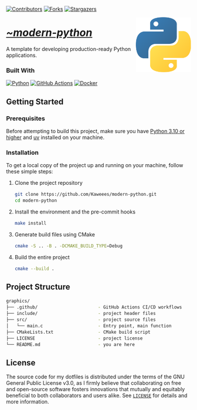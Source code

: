 <!-- PROJECT SHIELDS -->
<!--
*** I'm using markdown "reference style" links for readability.
*** Reference links are enclosed in brackets [ ] instead of parentheses ( ).
*** See the bottom of this document for the declaration of the reference variables
*** for contributors-url, forks-url, etc. This is an optional, concise syntax you may use.
*** https://www.markdownguide.org/basic-syntax/#reference-style-links
-->
<div align="left">

[![Contributors][contributors-shield]][contributors-url]
[![Forks][forks-shield]][forks-url]
[![Stargazers][stars-shield]][stars-url]

</div>

<a href="https://github.com/Kaweees/modern-python">
  <img alt="Python Logo" src="assets/img/python.png" align="right" width="150">
</a>

<div align="left">
  <h1><em><a href="https://miguelvf.dev/blog/dotfiles/compendium">~modern-python</a></em></h1>
</div>

<!-- ABOUT THE PROJECT -->

A template for developing production-ready Python applications.

### Built With

[![Python][Python-shield]][Python-url]
[![GitHub Actions][github-actions-shield]][github-actions-url]
[![Docker][Docker-shield]][Docker-url]

<!-- GETTING STARTED -->

## Getting Started

### Prerequisites

Before attempting to build this project, make sure you have [Python 3.10 or higher](https://www.python.org/downloads/) and [uv](https://docs.astral.sh/uv/#getting-started) installed on your machine.

### Installation

To get a local copy of the project up and running on your machine, follow these simple steps:

1. Clone the project repository

   ```sh
   git clone https://github.com/Kaweees/modern-python.git
   cd modern-python
   ```

2. Install the environment and the pre-commit hooks

   ```sh
   make install
   ```

3. Generate build files using CMake

   ```sh
   cmake -S .. -B . -DCMAKE_BUILD_TYPE=Debug
   ```

4. Build the entire project

   ```sh
   cmake --build .
   ```

<!-- PROJECT FILE STRUCTURE -->

## Project Structure

```sh
graphics/
├── .github/                       - GitHub Actions CI/CD workflows
├── include/                       - project header files
├── src/                           - project source files
│   └── main.c                     - Entry point, main function
├── CMakeLists.txt                 - CMake build script
├── LICENSE                        - project license
└── README.md                      - you are here
```

## License

The source code for my dotfiles is distributed under the terms of the GNU General Public License v3.0, as I firmly believe that collaborating on free and open-source software fosters innovations that mutually and equitably beneficial to both collaborators and users alike. See [`LICENSE`](./LICENSE) for details and more information.

<!-- MARKDOWN LINKS & IMAGES -->
<!-- https://www.markdownguide.org/basic-syntax/#reference-style-links -->

[contributors-shield]: https://img.shields.io/github/contributors/Kaweees/modern-python.svg?style=for-the-badge
[contributors-url]: https://github.com/Kaweees/modern-python/graphs/contributors
[forks-shield]: https://img.shields.io/github/forks/Kaweees/modern-python.svg?style=for-the-badge
[forks-url]: https://github.com/Kaweees/modern-python/network/members
[stars-shield]: https://img.shields.io/github/stars/Kaweees/modern-python.svg?style=for-the-badge
[stars-url]: https://github.com/Kaweees/modern-python/stargazers

<!-- MARKDOWN SHIELD BAGDES & LINKS -->
<!-- https://github.com/Ileriayo/markdown-badges -->

[Python-shield]: https://img.shields.io/badge/Python-%23008080.svg?style=for-the-badge&logo=python&logoColor=306998&labelColor=222222&color=306998
[Python-url]: https://www.python.org/
[github-actions-shield]: https://img.shields.io/badge/github%20actions-%232671E5.svg?style=for-the-badge&logo=githubactions&logoColor=2671E5&labelColor=222222&color=2671E5
[github-actions-url]: https://github.com/features/actions
[Docker-shield]: https://img.shields.io/badge/docker-%232671E5.svg?style=for-the-badge&logo=docker&logoColor=1D63ED&labelColor=222222&color=1D63ED
[Docker-url]: https://www.docker.com/

